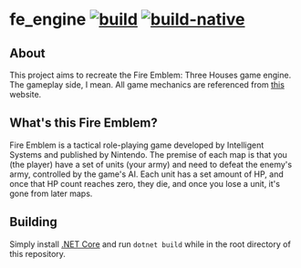# fe_engine [![build](https://img.shields.io/github/workflow/status/yodasoda1219/fe_engine/build)](https://github.com/yodasoda1219/fe_engine/actions/workflows/build.yml) [![build-native](https://img.shields.io/github/workflow/status/yodasoda1219/fe_engine/build-native/native?label=build%20%28native%29)](https://github.com/yodasoda1219/fe_engine/actions/workflows/build-native.yml)
## About
This project aims to recreate the Fire Emblem: Three Houses game engine. The gameplay side, I mean. All game mechanics are referenced from [this](https://fe3h.com/) website.
## What's this Fire Emblem?
Fire Emblem is a tactical role-playing game developed by Intelligent Systems and published by Nintendo. The premise of each map is that you (the player) have a set of units (your army) and need to defeat the enemy's army, controlled by the game's AI. Each unit has a set amount of HP, and once that HP count reaches zero, they die, and once you lose a unit, it's gone from later maps.
## Building
Simply install [.NET Core](https://dotnet.microsoft.com/download) and run `dotnet build` while in the root directory of this repository.